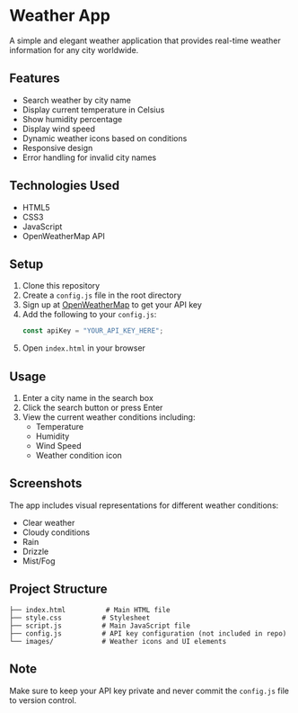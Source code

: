 # Weather App

A simple and elegant weather application that provides real-time weather information for any city worldwide.

## Features

- Search weather by city name
- Display current temperature in Celsius
- Show humidity percentage
- Display wind speed
- Dynamic weather icons based on conditions
- Responsive design
- Error handling for invalid city names

## Technologies Used

- HTML5
- CSS3
- JavaScript
- OpenWeatherMap API

## Setup

1. Clone this repository
2. Create a `config.js` file in the root directory
3. Sign up at [OpenWeatherMap](https://openweathermap.org/) to get your API key
4. Add the following to your `config.js`:
   ```javascript
   const apiKey = "YOUR_API_KEY_HERE";
   ```
5. Open `index.html` in your browser

## Usage

1. Enter a city name in the search box
2. Click the search button or press Enter
3. View the current weather conditions including:
   - Temperature
   - Humidity
   - Wind Speed
   - Weather condition icon

## Screenshots

The app includes visual representations for different weather conditions:

- Clear weather
- Cloudy conditions
- Rain
- Drizzle
- Mist/Fog

## Project Structure

```
├── index.html          # Main HTML file
├── style.css          # Stylesheet
├── script.js          # Main JavaScript file
├── config.js          # API key configuration (not included in repo)
└── images/            # Weather icons and UI elements
```

## Note

Make sure to keep your API key private and never commit the `config.js` file to version control.
